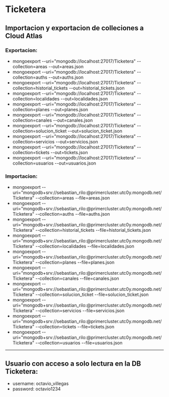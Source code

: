 # Ticketera

## Importacion y exportacion de colleciones a Cloud Atlas

### Exportacion:
 - mongoexport --uri="mongodb://localhost:27017/Ticketera" --collection=areas --out=areas.json
 - mongoexport --uri="mongodb://localhost:27017/Ticketera" --collection=auths --out=auths.json
 - mongoexport --uri="mongodb://localhost:27017/Ticketera" --collection=historial_tickets --out=historial_tickets.json
 - mongoexport --uri="mongodb://localhost:27017/Ticketera" --collection=localidades --out=localidades.json
 - mongoexport --uri="mongodb://localhost:27017/Ticketera" --collection=planes --out=planes.json
 - mongoexport --uri="mongodb://localhost:27017/Ticketera" --collection=canales --out=canales.json
 - mongoexport --uri="mongodb://localhost:27017/Ticketera" --collection=solucion_ticket --out=solucion_ticket.json
 - mongoexport --uri="mongodb://localhost:27017/Ticketera" --collection=servicios --out=servicios.json
 - mongoexport --uri="mongodb://localhost:27017/Ticketera" --collection=tickets --out=tickets.json
 - mongoexport --uri="mongodb://localhost:27017/Ticketera" --collection=usuarios --out=usuarios.json

### Importacion: 
 - mongoexport --uri="mongodb+srv://sebastian_rilo:<password>@primercluster.utc0y.mongodb.net/Ticketera" --collection=areas --file=areas.json
 - mongoexport --uri="mongodb+srv://sebastian_rilo:<password>@primercluster.utc0y.mongodb.net/Ticketera" --collection=auths --file=auths.json
 - mongoexport --uri="mongodb+srv://sebastian_rilo:<password>@primercluster.utc0y.mongodb.net/Ticketera" --collection=historial_tickets --file=historial_tickets.json
 - mongoexport --uri="mongodb+srv://sebastian_rilo:<password>@primercluster.utc0y.mongodb.net/Ticketera" --collection=localidades --file=localidades.json
 - mongoexport --uri="mongodb+srv://sebastian_rilo:<password>@primercluster.utc0y.mongodb.net/Ticketera" --collection=planes --file=planes.json
 - mongoexport --uri="mongodb+srv://sebastian_rilo:<password>@primercluster.utc0y.mongodb.net/Ticketera" --collection=canales --file=canales.json
 - mongoexport --uri="mongodb+srv://sebastian_rilo:<password>@primercluster.utc0y.mongodb.net/Ticketera" --collection=solucion_ticket --file=solucion_ticket.json
 - mongoexport --uri="mongodb+srv://sebastian_rilo:<password>@primercluster.utc0y.mongodb.net/Ticketera" --collection=servicios --file=servicios.json
 - mongoexport --uri="mongodb+srv://sebastian_rilo:<password>@primercluster.utc0y.mongodb.net/Ticketera" --collection=tickets --file=tickets.json
 - mongoexport --uri="mongodb+srv://sebastian_rilo:<password>@primercluster.utc0y.mongodb.net/Ticketera" --collection=usuarios --file=usuarios.json
  
  ----------------------------------------------
  ## Usuario con acceso a solo lectura en la DB Ticketera:
  - username: octavio_villegas
  - password: octavio1234
  
